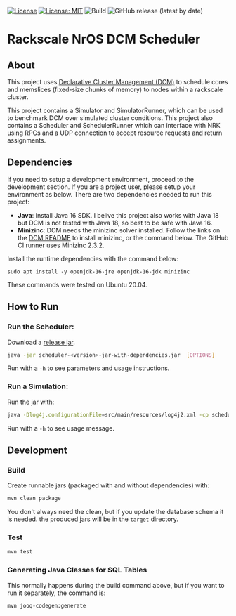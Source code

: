[![License](https://img.shields.io/badge/License-BSD%202--Clause-green.svg)](https://opensource.org/licenses/BSD-2-Clause)
[![License: MIT](https://img.shields.io/badge/License-MIT-green.svg)](https://opensource.org/licenses/MIT)
![Build](https://github.com/hunhoffe/nrk-dcm-scheduler/actions/workflows/ci.yaml/badge.svg)
![GitHub release (latest by date)](https://img.shields.io/github/v/release/hunhoffe/nrk-dcm-scheduler)

# Rackscale NrOS DCM Scheduler

## About

This project uses [Declarative Cluster Management (DCM)](https://github.com/vmware/declarative-cluster-management) to schedule cores and memslices (fixed-size chunks of memory) to nodes within a rackscale cluster.

This project contains a Simulator and SimulatorRunner, which can be used to benchmark DCM over simulated cluster conditions. This project also contains a Scheduler and SchedulerRunner which can interface with NRK using RPCs and a UDP connection to accept resource requests and return assignments.

## Dependencies

If you need to setup a development environment, proceed to the development section. If you are a project user, please setup your environment as below. There are two dependencies needed to run this project:
* **Java**: Install Java 16 SDK. I belive this project also works with Java 18 but DCM is
not tested with Java 18, so best to be safe with Java 16.
* **Minizinc**: DCM needs the minizinc solver installed. Follow the links on the [DCM README](https://github.com/hunhoffe/declarative-cluster-management) 
to install minizinc, or the command below. The GitHub CI runner uses Minizinc 2.3.2.

Install the runtime dependencies with the command below:
```
sudo apt install -y openjdk-16-jre openjdk-16-jdk minizinc
```

These commands were tested on Ubuntu 20.04.

## How to Run

### Run the Scheduler:
Download a [release jar](https://github.com/hunhoffe/nrk-dcm-scheduler/releases).

```bash
java -jar scheduler-<version>-jar-with-dependencies.jar  [OPTIONS]
```
Run with a ```-h``` to see parameters and usage instructions.

### Run a Simulation:
Run the jar with:
```bash
java -Dlog4j.configurationFile=src/main/resources/log4j2.xml -cp scheduler-<version>-jar-with-dependencies.jar com.vmware.bespin.scheduler.DCMSimulation [OPTIONS]
```
Run with a ```-h``` to see usage message.

## Development

### Build
Create runnable jars (packaged with and without dependencies) with:
```bash
mvn clean package
```
You don't always need the clean, but if you update the database schema it is needed. the produced jars will be in the ```target``` directory. 

### Test
```bash
mvn test
```

### Generating Java Classes for SQL Tables

This normally happens during the build command above, but if you want to run it
separately, the command is:
```bash
mvn jooq-codegen:generate
```
